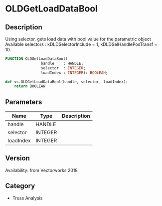 # OLDGetLoadDataBool

## Description
Using selector, gets load data with bool value for the parametric object
Available selectors : kDLDSelectorInclude = 1, kDLDSelHandlePosTransf = 10.

```pascal
FUNCTION OLDGetLoadDataBool(
				handle    : HANDLE;
				selector  : INTEGER;
				loadIndex : INTEGER): BOOLEAN;
```

```python
def vs.OLDGetLoadDataBool(handle, selector, loadIndex):
    return BOOLEAN
```

## Parameters
|Name|Type|Description|
|---|---|---|
|handle|HANDLE|   |
|selector|INTEGER|   |
|loadIndex|INTEGER|   |

## Version
Availability: from Vectorworks 2018

## Category
* Truss Analysis

